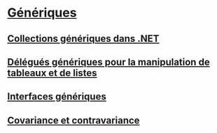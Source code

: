 # [Génériques](index.md)
## [Collections génériques dans .NET](collections.md)
## [Délégués génériques pour la manipulation de tableaux et de listes](delegates-for-manipulating-arrays-and-lists.md)
## [Interfaces génériques](interfaces.md)
## [Covariance et contravariance](covariance-and-contravariance.md)
